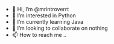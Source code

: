 - 👋 Hi, I’m @mrintroverrt
- 👀 I’m interested in Python
- 🌱 I’m currently learning Java
- 💞️ I’m looking to collaborate on nothing
- 📫 How to reach me ..

<!---
mrintroverrt/mrintroverrt is a ✨ special ✨ repository because its `README.md` (this file) appears on your GitHub profile.
You can click the Preview link to take a look at your changes.
--->
